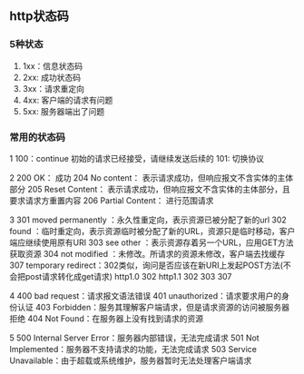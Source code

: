 ## http状态码

### 5种状态
1. 1xx：信息状态码
2. 2xx: 成功状态码
3. 3xx：请求重定向
4. 4xx: 客户端的请求有问题
5. 5xx: 服务器端出了问题

### 常用的状态码
1   100：continue  初始的请求已经接受，请继续发送后续的
    101: 切换协议   


2   200 OK： 成功
    204 No content： 表示请求成功，但响应报文不含实体的主体部分
    205 Reset Content： 表示请求成功，但响应报文不含实体的主体部分，且要求请求方重置内容
    206 Partial Content： 进行范围请求

3   301 moved permanently ：永久性重定向，表示资源已被分配了新的url
    302 found ：临时重定向，表示资源临时被分配了新的URL，资源只是临时移动，客户端应继续使用原有URI
    303 see other ：表示资源存着另一个URL，应用GET方法获取资源
    304 not modified ：未修改。所请求的资源未修改，客户端去找缓存
    307 temporary redirect：302类似，询问是否应该在新URI上发起POST方法(不会把post请求转化成get请求)
http1.0 302
http1.1 302 303 307

4   400 bad request：请求报文语法错误
    401 unauthorized：请求要求用户的身份认证
    403 Forbidden：服务其理解客户端请求，但是请求资源的访问被服务器拒绝
    404 Not Found：在服务器上没有找到请求的资源

5   500 Internal Server Error：服务器内部错误，无法完成请求
    501 Not Implemented：服务器不支持请求的功能，无法完成请求
    503 Service Unavailable：由于超载或系统维护，服务器暂时无法处理客户端请求